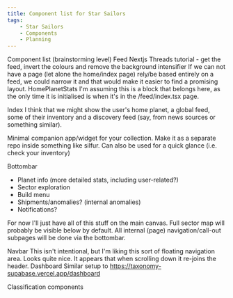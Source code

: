 ```yaml
---
title: Component list for Star Sailors
tags:
    - Star Sailors
    - Components
    - Planning
---
```


Component list (brainstorming level)
Feed
Nextjs Threads tutorial - get the feed, invert the colours and remove the background intensifier
If we can not have a page (let alone the home/index page) rely/be based entirely on a feed, we could narrow it and that would make it easier to find a promising layout.
HomePlanetStats
I'm assuming this is a block that belongs here, as the only time it is initialised is when it's in the /feed/index.tsx  page.

Index
I think that we might show the user's home planet, a global feed, some of their inventory and a discovery feed (say, from news sources or something similar).

Minimal companion app/widget for your collection. Make it as a separate repo inside something like silfur. Can also be used for a quick glance (i.e. check your inventory)


Bottombar
- Planet info (more detailed stats, including user-related?)
- Sector exploration
- Build menu
- Shipments/anomalies? (internal anomalies)
- Notifications?

For now I'll just have all of this stuff on the main canvas. Full sector map will probably be visible below by default. All internal (page) navigation/call-out subpages will be done via the bottombar.

Navbar
This isn't intentional, but I'm liking this sort of floating navigation area. Looks quite nice. It appears that when scrolling down it re-joins the header.
Dashboard
Similar setup to https://taxonomy-supabase.vercel.app/dashboard 

Classification components 